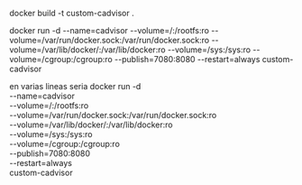 docker build -t custom-cadvisor .

docker run -d --name=cadvisor --volume=/:/rootfs:ro --volume=/var/run/docker.sock:/var/run/docker.sock:ro --volume=/var/lib/docker/:/var/lib/docker:ro --volume=/sys:/sys:ro --volume=/cgroup:/cgroup:ro --publish=7080:8080 --restart=always custom-cadvisor

en varias lineas seria
docker run -d \
  --name=cadvisor \
  --volume=/:/rootfs:ro \
  --volume=/var/run/docker.sock:/var/run/docker.sock:ro \
  --volume=/var/lib/docker/:/var/lib/docker:ro \
  --volume=/sys:/sys:ro \
  --volume=/cgroup:/cgroup:ro \
  --publish=7080:8080 \
  --restart=always \
  custom-cadvisor